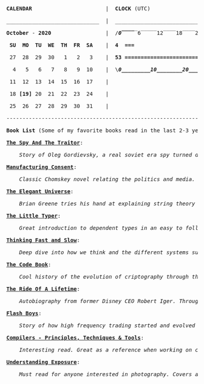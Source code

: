 <pre><b>CALENDAR</b>                       |  <b>CLOCK</b> (UTC)

_____________________________  |  _______________________________

<b>October</b> - <b>2020</b>                 |  /<b><i>0‾‾‾‾</i></b>‾6‾‾‾‾‾12‾‾‾‾18‾‾‾‾24\ 

<b> SU  MO  TU  WE  TH  FR  SA</b>    |  <b>4  ===                     </b>|

 27  28  29  30   1   2   3    |  <b>53 ====================================================        </b>|

  4   5   6   7   8   9  10    |  \<b><i>0_________10________20________30________40________50__</i></b>______60/

 11  12  13  14  15  16  17    |  

 18 <b>[19]</b> 20  21  22  23  24    |  

 25  26  27  28  29  30  31    |  

------------------------------------------------------------------

<b>Book List</b> (Some of my favorite books read in the last 2-3 years) <b><a href="https://github.com/FredericDesgreniers/FredericDesgreniers/issues/new?labels=book&title=[book%20name%20goes%20here]&body=[Any%20related%20comment%20goes%20here]">Send me a book suggestion!</a></b>

<b><a href="https://www.goodreads.com/book/show/37542581-the-spy-and-the-traitor">The Spy And The Traitor</a></b>:

    <i>Story of Oleg Gordievsky, a real soviet era spy turned double agent for MI6.</i>

<b><a href="https://www.goodreads.com/book/show/12617.Manufacturing_Consent">Manufacturing Consent</a></b>:

    <i>Classic Chomskey novel relating the politics and media. Regardless of ones opinion of Chomskey, it presents a lot of useful context and example relating to how media will shape the view of political events.</i>

<b><a href="https://www.goodreads.com/book/show/8049273-the-elegant-universe">The Elegant Universe</a></b>:

    <i>Brian Greene tries his hand at explaining string theory to the layman and he succeeds. Much of the material is up for debate, however it offers a lot of interesting knowledge relating to both the universe and the mathematics behind multi-demensional universes.</i>

<b><a href="https://www.goodreads.com/book/show/39736150-the-little-typer">The Little Typer</a></b>:

    <i>Great introduction to dependent types in an easy to follow book. Also great demonstration of the power of the Racket programming language</i>

<b><a href="https://www.goodreads.com/book/show/11468377-thinking-fast-and-slow">Thinking Fast and Slow</a></b>:

    <i>Deep dive into how we think and the different systems surrounding thinking.</i>

<b><a href="https://www.goodreads.com/book/show/17994.The_Code_Book">The Code Book</a></b>:

    <i>Cool history of the evolution of criptography through the ages and how different types of codes work and are broken. The part on the enigma machine is especially interesting.</i>

<b><a href="https://www.goodreads.com/book/show/44525305-the-ride-of-a-lifetime">The Ride Of A Lifetime</a></b>:

    <i>Autobiography from former Disney CEO Robert Iger. Through written before his retirement, it offers an insight into how to rise in a complex organization using strong relationships and motivation.</i>

<b><a href="https://www.goodreads.com/book/show/24724602-flash-boys">Flash Boys</a></b>:

    <i>Story of how high frequency trading started and evolved along with the consequences of it.</i>

<b><a href="https://www.goodreads.com/book/show/703102.Compilers">Compilers - Principles, Techniques & Tools</a></b>:

    <i>Interesting read. Great as a reference when working on compilers. Even when not in the business of implementing compilers, offers a lot of details on generally useful algorithms (especially relating to parsing techniques).</i>

<b><a href="https://www.goodreads.com/book/show/142239.Understanding_Exposure">Understanding Exposure</a></b>:

    <i>Must read for anyone interested in photography. Covers a wide range of techniques about how to shoot just about anything.</i>

</pre>